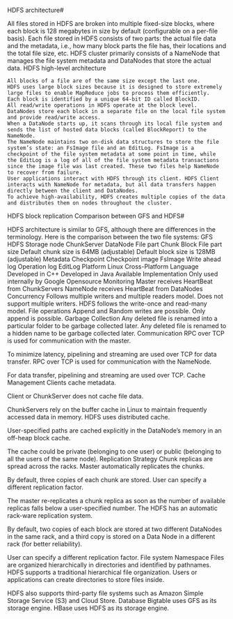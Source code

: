 HDFS architecture#

All files stored in HDFS are broken into multiple fixed-size blocks, where each block is 128 megabytes in size by default (configurable on a per-file basis). Each file stored in HDFS consists of two parts: the actual file data and the metadata, i.e., how many block parts the file has, their locations and the total file size, etc. HDFS cluster primarily consists of a NameNode that manages the file system metadata and DataNodes that store the actual data.
HDFS high-level architecture

    All blocks of a file are of the same size except the last one.
    HDFS uses large block sizes because it is designed to store extremely large files to enable MapReduce jobs to process them efficiently.
    Each block is identified by a unique 64-bit ID called BlockID.
    All read/write operations in HDFS operate at the block level.
    DataNodes store each block in a separate file on the local file system and provide read/write access.
    When a DataNode starts up, it scans through its local file system and sends the list of hosted data blocks (called BlockReport) to the NameNode.
    The NameNode maintains two on-disk data structures to store the file system’s state: an FsImage file and an EditLog. FsImage is a checkpoint of the file system metadata at some point in time, while the EditLog is a log of all of the file system metadata transactions since the image file was last created. These two files help NameNode to recover from failure.
    User applications interact with HDFS through its client. HDFS Client interacts with NameNode for metadata, but all data transfers happen directly between the client and DataNodes.
    To achieve high-availability, HDFS creates multiple copies of the data and distributes them on nodes throughout the cluster.

HDFS block replication
Comparison between GFS and HDFS#

HDFS architecture is similar to GFS, although there are differences in the terminology. Here is the comparison between the two file systems:
GFS HDFS
Storage node ChunkServer DataNode
File part Chunk Block
File part size Default chunk size is 64MB (adjustable) Default block size is 128MB (adjustable)
Metadata Checkpoint Checkpoint image FsImage
Write ahead log Operation log EditLog
Platform Linux Cross-Platform
Language Developed in C++ Developed in Java
Available Implementation Only used internally by Google Opensource
Monitoring Master receives HeartBeat from ChunkServers NameNode receives HeartBeat from DataNodes
Concurrency Follows multiple writers and multiple readers model. Does not support multiple writers. HDFS follows the write-once and read-many model.
File operations Append and Random writes are possible. Only append is possible.
Garbage Collection Any deleted file is renamed into a particular folder to be garbage collected later. Any deleted file is renamed to a hidden name to be garbage collected later.
Communication RPC over TCP is used for communication with the master.

To minimize latency, pipelining and streaming are used over TCP for data transfer.
RPC over TCP is used for communication with the NameNode.

For data transfer, pipelining and streaming are used over TCP.
Cache Management Clients cache metadata.

Client or ChunkServer does not cache file data.

ChunkServers rely on the buffer cache in Linux to maintain frequently accessed data in memory.
HDFS uses distributed cache.

User-specified paths are cached explicitly in the DataNode’s memory in an off-heap block cache.

The cache could be private (belonging to one user) or public (belonging to all the users of the same node).
Replication Strategy Chunk replicas are spread across the racks. Master automatically replicates the chunks.

By default, three copies of each chunk are stored. User can specify a different replication factor.

The master re-replicates a chunk replica as soon as the number of available replicas falls below a user-specified number.
The HDFS has an automatic rack-ware replication system.

By default, two copies of each block are stored at two different DataNodes in the same rack, and a third copy is stored on a Data Node in a different rack (for better reliability).

User can specify a different replication factor.
File system Namespace Files are organized hierarchically in directories and identified by pathnames. HDFS supports a traditional hierarchical file organization. Users or applications can create directories to store files inside.

HDFS also supports third-party file systems such as Amazon Simple Storage Service (S3) and Cloud Store.
Database Bigtable uses GFS as its storage engine. HBase uses HDFS as its storage engine.

